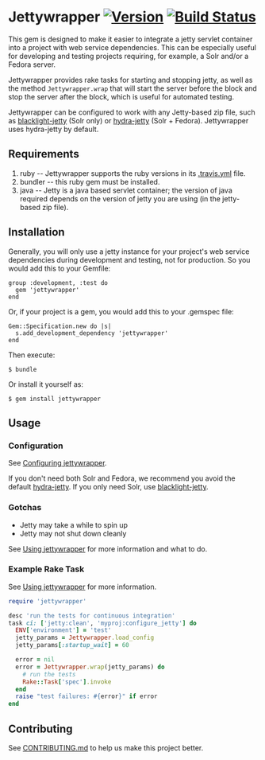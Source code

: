 # Jettywrapper [![Version](https://badge.fury.io/gh/projecthydra%2Fjettywrapper.png)](http://badge.fury.io/gh/projecthydra%2Fjettywrapper) [![Build Status](https://travis-ci.org/projecthydra/jettywrapper.png?branch=master)](https://travis-ci.org/projecthydra/jettywrapper)

This gem is designed to make it easier to integrate a jetty servlet container into a project with web service dependencies.  This can be especially useful for developing and testing projects requiring, for example, a Solr and/or a Fedora server.

Jettywrapper provides rake tasks for starting and stopping jetty, as well as the method `Jettywrapper.wrap` that will start the server before the block and stop the server after the block, which is useful for automated testing.

Jettywrapper can be configured to work with any Jetty-based zip file, such as [blacklight-jetty](https://github.com/projectblacklight/blacklight-jetty) (Solr only) or [hydra-jetty](https://github.com/projecthydra/hydra-jetty) (Solr + Fedora). Jettywrapper uses hydra-jetty by default.

## Requirements

1.  ruby -- Jettywrapper supports the ruby versions in its [.travis.yml](.travis.yml) file.
2.  bundler -- this ruby gem must be installed.
3.  java -- Jetty is a java based servlet container; the version of java required depends on the version of jetty you are using (in the jetty-based zip file).

## Installation

Generally, you will only use a jetty instance for your project's web service dependencies during development and testing, not for production. So you would add this to your Gemfile:

```
group :development, :test do
  gem 'jettywrapper'
end
```

Or, if your project is a gem, you would add this to your .gemspec file:

```
Gem::Specification.new do |s|
  s.add_development_dependency 'jettywrapper'
end
```

Then execute:

    $ bundle

Or install it yourself as:

    $ gem install jettywrapper


## Usage

### Configuration

See [Configuring jettywrapper](https://github.com/projecthydra/jettywrapper/wiki/Configuring-jettywrapper).

If you don't need both Solr and Fedora, we recommend you avoid the default [hydra-jetty](https://github.com/projecthydra/hydra-jetty). If you only need Solr, use [blacklight-jetty](https://github.com/projectblacklight/blacklight-jetty).

### Gotchas

* Jetty may take a while to spin up
* Jetty may not shut down cleanly

See [Using jettywrapper](https://github.com/projecthydra/jettywrapper/wiki/Using-jettywrapper) for more information and what to do.

### Example Rake Task

See [Using jettywrapper](https://github.com/projecthydra/jettywrapper/wiki/Using-jettywrapper) for more information.

```ruby
require 'jettywrapper'

desc 'run the tests for continuous integration'
task ci: ['jetty:clean', 'myproj:configure_jetty'] do
  ENV['environment'] = 'test'
  jetty_params = Jettywrapper.load_config
  jetty_params[:startup_wait] = 60

  error = nil
  error = Jettywrapper.wrap(jetty_params) do
    # run the tests
    Rake::Task['spec'].invoke
  end
  raise "test failures: #{error}" if error
end
```

## Contributing

See [CONTRIBUTING.md](https://github.com/projecthydra/jettywrapper/blob/master/CONTRIBUTING.md) to help us make this project better.